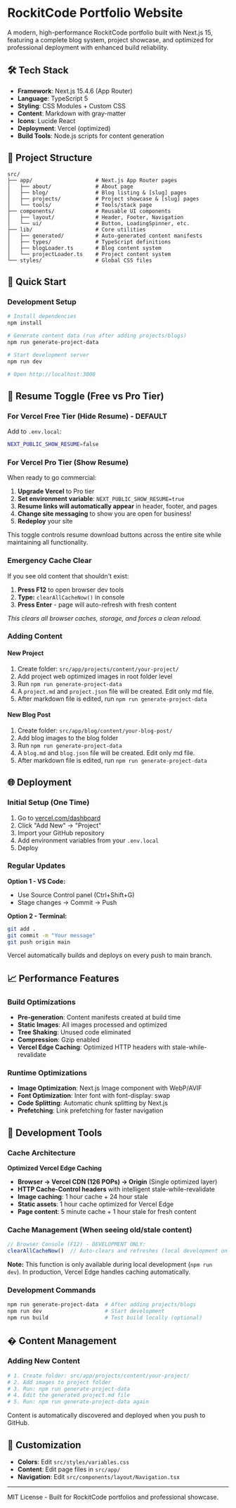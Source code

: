 # RockitCode Portfolio Website

A modern, high-performance RockitCode portfolio built with Next.js 15, featuring a complete blog system, project showcase, and optimized for professional deployment with enhanced build reliability.

## 🛠️ Tech Stack

- **Framework**: Next.js 15.4.6 (App Router)
- **Language**: TypeScript 5
- **Styling**: CSS Modules + Custom CSS
- **Content**: Markdown with gray-matter
- **Icons**: Lucide React
- **Deployment**: Vercel (optimized)
- **Build Tools**: Node.js scripts for content generation

## 📁 Project Structure

```
src/
├── app/                    # Next.js App Router pages
│   ├── about/              # About page
│   ├── blog/               # Blog listing & [slug] pages  
│   ├── projects/           # Project showcase & [slug] pages
│   └── tools/              # Tools/stack page
├── components/             # Reusable UI components
│   ├── layout/             # Header, Footer, Navigation
│   └── ui/                 # Button, LoadingSpinner, etc.
├── lib/                    # Core utilities
│   ├── generated/          # Auto-generated content manifests
│   ├── types/              # TypeScript definitions
│   ├── blogLoader.ts       # Blog content system
│   └── projectLoader.ts    # Project content system
└── styles/                 # Global CSS files
```

## 🚀 Quick Start

### Development Setup
```bash
# Install dependencies
npm install

# Generate content data (run after adding projects/blogs)
npm run generate-project-data

# Start development server
npm run dev

# Open http://localhost:3000
```

## 🔧 Resume Toggle (Free vs Pro Tier)

### For Vercel Free Tier (Hide Resume) - DEFAULT
Add to `.env.local`:
```bash
NEXT_PUBLIC_SHOW_RESUME=false
```

### For Vercel Pro Tier (Show Resume)
When ready to go commercial:
1. **Upgrade Vercel** to Pro tier
2. **Set environment variable**: `NEXT_PUBLIC_SHOW_RESUME=true`
3. **Resume links will automatically appear** in header, footer, and pages
4. **Change site messaging** to show you are open for business!
4. **Redeploy** your site

This toggle controls resume download buttons across the entire site while maintaining all functionality.

### Emergency Cache Clear
If you see old content that shouldn't exist:
1. **Press F12** to open browser dev tools
2. **Type:** `clearAllCacheNow()` in console
3. **Press Enter** - page will auto-refresh with fresh content

*This clears all browser caches, storage, and forces a clean reload.*

### Adding Content

#### New Project
1. Create folder: `src/app/projects/content/your-project/`
2. Add project web optimized images in root folder level
3. Run `npm run generate-project-data`
4. A `project.md` and `project.json` file will be created. Edit only md file.
5. After markdown file is edited, run `npm run generate-project-data`

#### New Blog Post
1. Create folder: `src/app/blog/content/your-blog-post/`
2. Add blog images to the blog folder
3. Run `npm run generate-project-data`
4. A `blog.md` and `blog.json` file will be created. Edit only md file.
5. After markdown file is edited, run `npm run generate-project-data`


## 🌐 Deployment

### Initial Setup (One Time)
1. Go to [vercel.com/dashboard](https://vercel.com/dashboard)
2. Click "Add New" → "Project"
3. Import your GitHub repository
4. Add environment variables from your `.env.local`
5. Deploy

### Regular Updates
**Option 1 - VS Code:**
- Use Source Control panel (Ctrl+Shift+G)
- Stage changes → Commit → Push

**Option 2 - Terminal:**
```bash
git add .
git commit -m "Your message"
git push origin main
```

Vercel automatically builds and deploys on every push to main branch.

## 📈 Performance Features

### Build Optimizations
- **Pre-generation**: Content manifests created at build time
- **Static Images**: All images processed and optimized
- **Tree Shaking**: Unused code eliminated
- **Compression**: Gzip enabled
- **Vercel Edge Caching**: Optimized HTTP headers with stale-while-revalidate

### Runtime Optimizations
- **Image Optimization**: Next.js Image component with WebP/AVIF
- **Font Optimization**: Inter font with font-display: swap
- **Code Splitting**: Automatic chunk splitting by Next.js
- **Prefetching**: Link prefetching for faster navigation

## 🔧 Development Tools

### Cache Architecture
**Optimized Vercel Edge Caching**
- **Browser → Vercel CDN (126 POPs) → Origin** (Single optimized layer)
- **HTTP Cache-Control headers** with intelligent stale-while-revalidate
- **Image caching**: 1 hour cache + 24 hour stale
- **Static assets**: 1 hour cache optimized for Vercel Edge
- **Page content**: 5 minute cache + 1 hour stale for fresh content

### Cache Management (When seeing old/stale content)
```javascript
// Browser Console (F12) - DEVELOPMENT ONLY: 
clearAllCacheNow()  // Auto-clears and refreshes (local development only)
```

**Note:** This function is only available during local development (`npm run dev`). In production, Vercel Edge handles caching automatically.

### Development Commands
```bash
npm run generate-project-data  # After adding projects/blogs
npm run dev                    # Start development  
npm run build                  # Test build locally (optional)
```

## � Content Management

### Adding New Content
```bash
# 1. Create folder: src/app/projects/content/your-project/
# 2. Add images to project folder
# 3. Run: npm run generate-project-data
# 4. Edit the generated project.md file
# 5. Run: npm run generate-project-data again
```

Content is automatically discovered and deployed when you push to GitHub.

## 🎨 Customization

- **Colors**: Edit `src/styles/variables.css`
- **Content**: Edit page files in `src/app/`
- **Navigation**: Edit `src/components/layout/Navigation.tsx`

---

MIT License - Built for RockitCode portfolios and professional showcase.
